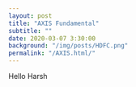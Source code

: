 ```yaml
---
layout: post
title: "AXIS Fundamental"
subtitle: ""
date: 2020-03-07 3:30:00
background: "/img/posts/HDFC.png"
permalink: "/AXIS.html/"
---
```


<p>
  Hello Harsh
</p>

<!-- <blockquote class="blockquote"> 
The dreams of yesterday are the hopes of today and the reality of tomorrow.
Science has not yet mastered prophecy. We predict too much for the next year and
yet far too little for the next ten.
</blockquote> -->

<!-- <span class="caption text-muted"
  >To go places and do things that have never been done before – that’s what
  living is all about.</span> -->
